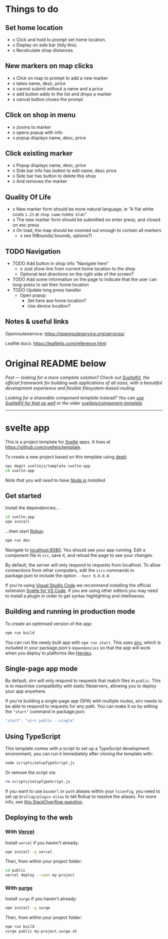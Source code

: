 # Things to do

## Set home location
- x Click and hold to prompt set home location.
- x Display on side bar (tidy this).
- x Recalculate shop distances.

## New markers on map clicks
- x Click on map to prompt to add a new marker
- x takes name, desc, price
- x cannot submit without a name and a price
- x add button adds to the list and drops a marker
- x cancel button closes the prompt

## Click on shop in menu
- x zooms to marker
- x opens popup with info
- x popup displays name, desc, price

## Click existing marker
- x Popup displays name, desc, price
- x Side bar info has button to edit name, desc price
- x Side bar has button to delete this shop
- x And removes the marker

##   Quality Of Life
- x New marker form should be more natural language, ie "A flat white costs `1.23` at `shop name` notes: `blah`"
- x The new marker form should be submitted on enter press, and closed on esc press
- x On load, the map should be zoomed out enough to contain all markers
  - x see fitBounds(<LatLngBounds> bounds, <fitBounds options> options?)

## TODO Navigation
- TODO  Add button in shop info "Navigate here"
  - x Just show line from current home location to the shop
  - Optional text directions on the right side of the screen?
- TODO Add some information on the page to indicate that the user can long-press to
  set their home location
- TODO Update long press handler
  - Open popup
    - Set here ase home location?
    - Use device location?

## Notes & useful links

Openrouteserivce: https://openrouteservice.org/services/

Leaflet docs: https://leafletjs.com/reference.html

































# Original README below

*Psst — looking for a more complete solution? Check out [SvelteKit](https://kit.svelte.dev), the official framework for building web applications of all sizes, with a beautiful development experience and flexible filesystem-based routing.*

*Looking for a shareable component template instead? You can [use SvelteKit for that as well](https://kit.svelte.dev/docs#packaging) or the older [sveltejs/component-template](https://github.com/sveltejs/component-template)*

---

# svelte app

This is a project template for [Svelte](https://svelte.dev) apps. It lives at https://github.com/sveltejs/template.

To create a new project based on this template using [degit](https://github.com/Rich-Harris/degit):

```bash
npx degit sveltejs/template svelte-app
cd svelte-app
```

*Note that you will need to have [Node.js](https://nodejs.org) installed.*


## Get started

Install the dependencies...

```bash
cd svelte-app
npm install
```

...then start [Rollup](https://rollupjs.org):

```bash
npm run dev
```

Navigate to [localhost:8080](http://localhost:8080). You should see your app running. Edit a component file in `src`, save it, and reload the page to see your changes.

By default, the server will only respond to requests from localhost. To allow connections from other computers, edit the `sirv` commands in package.json to include the option `--host 0.0.0.0`.

If you're using [Visual Studio Code](https://code.visualstudio.com/) we recommend installing the official extension [Svelte for VS Code](https://marketplace.visualstudio.com/items?itemName=svelte.svelte-vscode). If you are using other editors you may need to install a plugin in order to get syntax highlighting and intellisense.

## Building and running in production mode

To create an optimised version of the app:

```bash
npm run build
```

You can run the newly built app with `npm run start`. This uses [sirv](https://github.com/lukeed/sirv), which is included in your package.json's `dependencies` so that the app will work when you deploy to platforms like [Heroku](https://heroku.com).


## Single-page app mode

By default, sirv will only respond to requests that match files in `public`. This is to maximise compatibility with static fileservers, allowing you to deploy your app anywhere.

If you're building a single-page app (SPA) with multiple routes, sirv needs to be able to respond to requests for *any* path. You can make it so by editing the `"start"` command in package.json:

```js
"start": "sirv public --single"
```

## Using TypeScript

This template comes with a script to set up a TypeScript development environment, you can run it immediately after cloning the template with:

```bash
node scripts/setupTypeScript.js
```

Or remove the script via:

```bash
rm scripts/setupTypeScript.js
```

If you want to use `baseUrl` or `path` aliases within your `tsconfig`, you need to set up `@rollup/plugin-alias` to tell Rollup to resolve the aliases. For more info, see [this StackOverflow question](https://stackoverflow.com/questions/63427935/setup-tsconfig-path-in-svelte).

## Deploying to the web

### With [Vercel](https://vercel.com)

Install `vercel` if you haven't already:

```bash
npm install -g vercel
```

Then, from within your project folder:

```bash
cd public
vercel deploy --name my-project
```

### With [surge](https://surge.sh/)

Install `surge` if you haven't already:

```bash
npm install -g surge
```

Then, from within your project folder:

```bash
npm run build
surge public my-project.surge.sh
```
